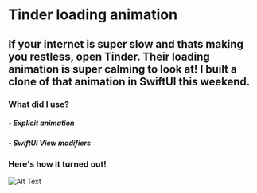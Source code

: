 # Tinder loading animation 

## If your internet is super slow and thats making you restless, open Tinder. Their loading animation is super calming to look at! I built a clone of that animation in SwiftUI this weekend. 

### What did I use? 

##### - Explicit animation 
##### - SwiftUI View modifiers

### Here's how it turned out! 

![Alt Text](https://media.giphy.com/media/ZCHGXgsCmAZzmcJJF3/giphy.gif?cid=790b761165d70c7f6e58e8f7216e8aa556ddd1af49b05328&rid=giphy.gif) 
